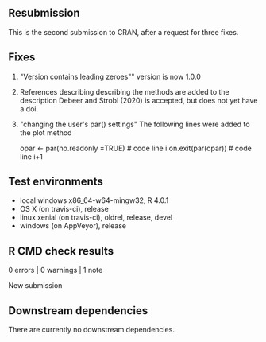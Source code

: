 ## Resubmission
This is the second submission to CRAN, after a request for three fixes.

## Fixes

1. "Version contains leading zeroes""
version is now 1.0.0

2. References describing describing the methods are added to the description
Debeer and Strobl (2020) is accepted, but does not yet have a doi.

3. "changing the user's par() settings"
The following lines were added to the plot method

    opar <- par(no.readonly =TRUE)       # code line i
    on.exit(par(opar))                   # code line i+1


## Test environments
* local windows x86_64-w64-mingw32, R 4.0.1
* OS X (on travis-ci), release
* linux xenial (on travis-ci), oldrel, release, devel
* windows (on AppVeyor), release

## R CMD check results
0 errors | 0 warnings | 1 note

New submission

## Downstream dependencies

There are currently no downstream dependencies.